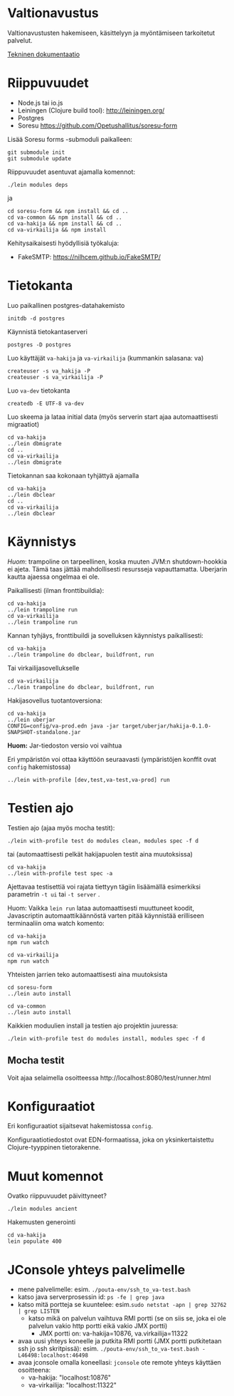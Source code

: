# Valtionavustus

Valtionavustusten hakemiseen, käsittelyyn ja myöntämiseen tarkoitetut palvelut.

[Tekninen dokumentaatio](doc/README.md)

# Riippuvuudet

* Node.js tai io.js
* Leiningen (Clojure build tool): http://leiningen.org/
* Postgres
* Soresu https://github.com/Opetushallitus/soresu-form

Lisää Soresu forms -submoduli paikalleen:

    git submodule init
    git submodule update

Riippuvuudet asentuvat ajamalla komennot:

    ./lein modules deps

ja

    cd soresu-form && npm install && cd ..
    cd va-common && npm install && cd ..
    cd va-hakija && npm install && cd ..
    cd va-virkailija && npm install

Kehitysaikaisesti hyödyllisiä työkaluja:

* FakeSMTP: https://nilhcem.github.io/FakeSMTP/

# Tietokanta

Luo paikallinen postgres-datahakemisto

    initdb -d postgres

Käynnistä tietokantaserveri

    postgres -D postgres

Luo käyttäjät ```va-hakija``` ja ```va-virkailija``` (kummankin salasana: va)

    createuser -s va_hakija -P
    createuser -s va_virkailija -P

Luo ```va-dev``` tietokanta

    createdb -E UTF-8 va-dev

Luo skeema ja lataa initial data (myös serverin start ajaa automaattisesti migraatiot)

    cd va-hakija
    ../lein dbmigrate
    cd ..
    cd va-virkailija
    ../lein dbmigrate

Tietokannan saa kokonaan tyhjättyä ajamalla

    cd va-hakija
    ../lein dbclear
    cd ..
    cd va-virkailija
    ../lein dbclear

# Käynnistys

*Huom*: trampoline on tarpeellinen, koska muuten JVM:n shutdown-hookkia ei
ajeta. Tämä taas jättää mahdollisesti resursseja vapauttamatta. Uberjarin
kautta ajaessa ongelmaa ei ole.

Paikallisesti (ilman fronttibuildia):

    cd va-hakija
    ../lein trampoline run
    cd va-virkailija
    ../lein trampoline run

Kannan tyhjäys, fronttibuildi ja sovelluksen käynnistys paikallisesti:

    cd va-hakija
    ../lein trampoline do dbclear, buildfront, run

Tai virkailijasovellukselle

    cd va-virkailija
    ../lein trampoline do dbclear, buildfront, run

Hakijasovellus tuotantoversiona:

    cd va-hakija
    ../lein uberjar
    CONFIG=config/va-prod.edn java -jar target/uberjar/hakija-0.1.0-SNAPSHOT-standalone.jar

**Huom:** Jar-tiedoston versio voi vaihtua

Eri ympäristön voi ottaa käyttöön seuraavasti (ympäristöjen konffit ovat ```config``` hakemistossa)

    ../lein with-profile [dev,test,va-test,va-prod] run

# Testien ajo

Testien ajo (ajaa myös mocha testit):

    ./lein with-profile test do modules clean, modules spec -f d

tai (automaattisesti pelkät hakijapuolen testit aina muutoksissa)

    cd va-hakija
    ../lein with-profile test spec -a

Ajettavaa testisettiä voi rajata tiettyyn tägiin lisäämällä esimerkiksi parametrin
```-t ui``` tai ```-t server``` .

Huom: Vaikka ```lein run``` lataa automaattisesti muuttuneet koodit,
Javascriptin automaattikäännöstä varten pitää käynnistää erilliseen
terminaaliin oma watch komento:

    cd va-hakija
    npm run watch

    cd va-virkailija
    npm run watch

Yhteisten jarrien teko automaattisesti aina muutoksista

    cd soresu-form
    ../lein auto install

    cd va-common
    ../lein auto install

Kaikkien moduulien install ja testien ajo projektin juuressa:

    ./lein with-profile test do modules install, modules spec -f d

## Mocha testit

Voit ajaa selaimella osoitteessa http://localhost:8080/test/runner.html

# Konfiguraatiot

Eri konfiguraatiot sijaitsevat hakemistossa ```config```.

Konfiguraatiotiedostot ovat EDN-formaatissa, joka on yksinkertaistettu
Clojure-tyyppinen tietorakenne.

# Muut komennot

Ovatko riippuvuudet päivittyneet?

    ./lein modules ancient

Hakemusten generointi

    cd va-hakija
    lein populate 400

# JConsole yhteys palvelimelle

* mene palvelimelle: esim. `./pouta-env/ssh_to_va-test.bash`
* katso java serverprosessin id: `ps -fe | grep java`
* katso mitä portteja se kuuntelee: esim.`sudo netstat -apn | grep 32762 | grep LISTEN`
  - katso mikä on palvelun vaihtuva RMI portti (se on siis se, joka ei ole palvelun vakio http portti eikä vakio JMX portti)
    * JMX portti on: va-hakija=10876, va.virkailija=11322
* avaa uusi yhteys koneelle ja putkita RMI portti (JMX portti putkitetaan ssh jo ssh skritpissä): esim. `./pouta-env/ssh_to_va-test.bash -L46498:localhost:46498`
* avaa jconsole omalla koneellasi: `jconsole` ote remote yhteys käyttäen osoitteena:
  - va-hakija: "localhost:10876"
  - va-virkailija: "localhost:11322"
